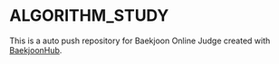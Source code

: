 # ALGORITHM_STUDY
This is a auto push repository for Baekjoon Online Judge created with [BaekjoonHub](https://github.com/BaekjoonHub/BaekjoonHub).
